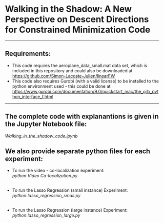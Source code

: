 # Walking in the Shadow: A New Perspective on Descent Directions for Constrained Minimization Code

---

## Requirements:
* This code requires the aeroplane_data_small.mat data set, which is included in this repository and could also be downloaded at https://github.com/Simon-Lacoste-Julien/linearFW
* This code also requires Gurobi (with a valid license) to be installed to the python environment used - this could be done at https://www.gurobi.com/documentation/9.0/quickstart_mac/the_grb_python_interface_f.html

---


## The complete code with explanantions is given in the Jupyter Notebook file:   
*Walking_in_the_shadow_code.ipynb*


## We also provide separate python files for each experiment:
* To run the video - co-localization experiment:  
*python Video Co-localization.py*<br/><br/>

* To run the Lasso Regression (small instance) Experiment:  
*python lasso_regression_small.py*<br/><br/>

* To run the Lasso Regression (large instance) Experiment:  
*python lasso_regression_large.py*<br/><br/>
